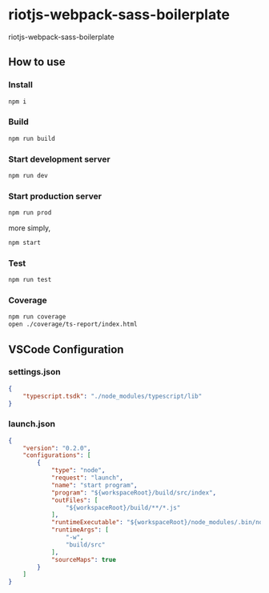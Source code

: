 # riotjs-webpack-sass-boilerplate
riotjs-webpack-sass-boilerplate

## How to use

### Install
``` bash
npm i
```

### Build
``` bash
npm run build
```

### Start development server
``` bash
npm run dev
```

### Start production server

``` bash
npm run prod
```

more simply,
``` bash
npm start
```

### Test
``` bash
npm run test
```

### Coverage
``` bash
npm run coverage
open ./coverage/ts-report/index.html
```



## VSCode Configuration

### settings.json
``` json
{
    "typescript.tsdk": "./node_modules/typescript/lib"
}
```

### launch.json
``` json
{
    "version": "0.2.0",
    "configurations": [
        {
            "type": "node",
            "request": "launch",
            "name": "start program",
            "program": "${workspaceRoot}/build/src/index",
            "outFiles": [
                "${workspaceRoot}/build/**/*.js"
            ],
            "runtimeExecutable": "${workspaceRoot}/node_modules/.bin/nodemon",
            "runtimeArgs": [
                "-w",
                "build/src"
            ],
            "sourceMaps": true
        }
    ]
}
```
